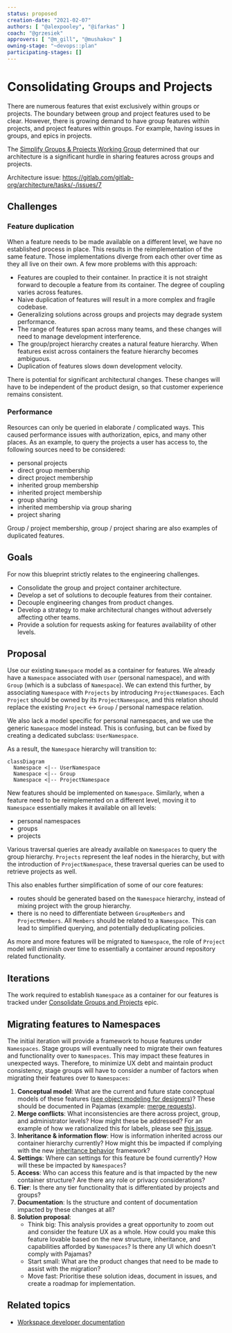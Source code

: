 ```yaml
---
status: proposed
creation-date: "2021-02-07"
authors: [ "@alexpooley", "@ifarkas" ]
coach: "@grzesiek"
approvers: [ "@m_gill", "@mushakov" ]
owning-stage: "~devops::plan"
participating-stages: []
---
```


# Consolidating Groups and Projects

There are numerous features that exist exclusively within groups or
projects. The boundary between group and project features used to be clear.
However, there is growing demand to have group features within projects, and
project features within groups. For example, having issues in groups, and epics
in projects.

The [Simplify Groups & Projects Working Group](https://about.gitlab.com/company/team/structure/working-groups/simplify-groups-and-projects/)
determined that our architecture is a significant hurdle in sharing features
across groups and projects.

Architecture issue: <https://gitlab.com/gitlab-org/architecture/tasks/-/issues/7>

## Challenges

### Feature duplication

When a feature needs to be made available on a different level, we have
no established process in place. This results in the reimplementation of
the same feature. Those implementations diverge from each other over time as
they all live on their own. A few more problems with this approach:

- Features are coupled to their container. In practice it is not straight
  forward to decouple a feature from its container. The degree of coupling
  varies across features.
- Naive duplication of features will result in a more complex and fragile codebase.
- Generalizing solutions across groups and projects may degrade system performance.
- The range of features span across many teams, and these changes will need to
  manage development interference.
- The group/project hierarchy creates a natural feature hierarchy. When features
  exist across containers the feature hierarchy becomes ambiguous.
- Duplication of features slows down development velocity.

There is potential for significant architectural changes. These changes will
have to be independent of the product design, so that customer experience
remains consistent.

### Performance

Resources can only be queried in elaborate / complicated ways. This caused
performance issues with authorization, epics, and many other places. As an
example, to query the projects a user has access to, the following sources need
to be considered:

- personal projects
- direct group membership
- direct project membership
- inherited group membership
- inherited project membership
- group sharing
- inherited membership via group sharing
- project sharing

Group / project membership, group / project sharing are also examples of
duplicated features.

## Goals

For now this blueprint strictly relates to the engineering challenges.

- Consolidate the group and project container architecture.
- Develop a set of solutions to decouple features from their container.
- Decouple engineering changes from product changes.
- Develop a strategy to make architectural changes without adversely affecting
  other teams.
- Provide a solution for requests asking for features availability of other levels.

## Proposal

Use our existing `Namespace` model as a container for features. We already have
a `Namespace` associated with `User` (personal namespace), and with `Group`
(which is a subclass of `Namespace`). We can extend this further, by associating
`Namespace` with `Projects` by introducing `ProjectNamespaces`. Each `Project`
should be owned by its `ProjectNamespace`, and this relation should replace the
existing `Project` <-> `Group` / personal namespace relation.

We also lack a model specific for personal namespaces, and we use the generic
`Namespace` model instead. This is confusing, but can be fixed by creating a
dedicated subclass: `UserNamespace`.

As a result, the `Namespace` hierarchy will transition to:

```mermaid
classDiagram
  Namespace <|-- UserNamespace
  Namespace <|-- Group
  Namespace <|-- ProjectNamespace
```

New features should be implemented on `Namespace`. Similarly, when a feature
need to be reimplemented on a different level, moving it to `Namespace`
essentially makes it available on all levels:

- personal namespaces
- groups
- projects

Various traversal queries are already available on `Namespaces` to query the
group hierarchy. `Projects` represent the leaf nodes in the hierarchy, but with
the introduction of `ProjectNamespace`, these traversal queries can be used to
retrieve projects as well.

This also enables further simplification of some of our core features:

- routes should be generated based on the `Namespace` hierarchy, instead of
  mixing project with the group hierarchy.
- there is no need to differentiate between `GroupMembers` and `ProjectMembers`.
  All `Members` should be related to a `Namespace`. This can lead to simplified
  querying, and potentially deduplicating policies.

As more and more features will be migrated to `Namespace`, the role of `Project`
model will diminish over time to essentially a container around repository
related functionality.

## Iterations

The work required to establish `Namespace` as a container for our features is
tracked under [Consolidate Groups and Projects](https://gitlab.com/groups/gitlab-org/-/epics/6473)
epic.

## Migrating features to Namespaces

The initial iteration will provide a framework to house features under `Namespaces`. Stage groups will eventually need to migrate their own features and functionality over to `Namespaces`. This may impact these features in unexpected ways. Therefore, to minimize UX debt and maintain product consistency, stage groups will have to consider a number of factors when migrating their features over to `Namespaces`:

1. **Conceptual model**: What are the current and future state conceptual models of these features ([see object modeling for designers](https://hpadkisson.medium.com/object-modeling-for-designers-an-introduction-7871bdcf8baf))? These should be documented in Pajamas (example: [merge requests](https://design.gitlab.com/objects/merge-request/)).
1. **Merge conflicts**: What inconsistencies are there across project, group, and administrator levels? How might these be addressed? For an example of how we rationalized this for labels, please see [this issue](https://gitlab.com/gitlab-org/gitlab/-/issues/338820).
1. **Inheritance & information flow**: How is information inherited across our container hierarchy currently? How might this be impacted if complying with the new [inheritance behavior](https://gitlab.com/gitlab-org/gitlab/-/issues/343316) framework?
1. **Settings**: Where can settings for this feature be found currently? How will these be impacted by `Namespaces`?
1. **Access**: Who can access this feature and is that impacted by the new container structure? Are there any role or privacy considerations?
1. **Tier**: Is there any tier functionality that is differentiated by projects and groups?
1. **Documentation**: Is the structure and content of documentation impacted by these changes at all?
1. **Solution proposal**:
   - Think big: This analysis provides a great opportunity to zoom out and consider the feature UX as a whole. How could you make this feature lovable based on the new structure, inheritance, and capabilities afforded by `Namespaces`? Is there any UI which doesn't comply with Pajamas?
   - Start small: What are the product changes that need to be made to assist with the migration?
   - Move fast: Prioritise these solution ideas, document in issues, and create a roadmap for implementation.

## Related topics

- [Workspace developer documentation](../../../development/workspace/index.md)
